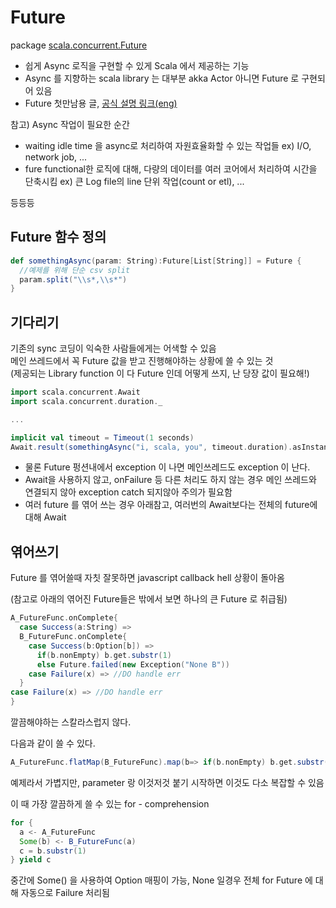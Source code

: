 
# Future
package [scala.concurrent.Future](http://www.scala-lang.org/api/current/#scala.concurrent.Future)

* 쉽게 Async 로직을 구현할 수 있게 Scala 에서 제공하는 기능
* Async 를 지향하는 scala library 는 대부분 akka Actor 아니면 Future 로 구현되어 있음
* Future 첫만남용 글, [공식 설명 링크(eng)](http://docs.scala-lang.org/overviews/core/futures.html)

참고)
Async 작업이 필요한 순간 
* waiting idle time 을 async로 처리하여 자원효율화할 수 있는 작업들
ex) I/O, network job, ... 
* fure functional한 로직에 대해, 다량의 데이터를 여러 코어에서 처리하여 시간을 단축시킴
ex) 큰 Log file의 line 단위 작업(count or etl), ...

등등등


## Future 함수 정의
```scala
def somethingAsync(param: String):Future[List[String]] = Future {
  //예제를 위해 단순 csv split
  param.split("\\s*,\\s*")
}
```


## 기다리기
기존의 sync 코딩이 익숙한 사람들에게는 어색할 수 있음<br/>
메인 쓰레드에서 꼭 Future 값을 받고 진행해야하는 상황에 쓸 수 있는 것<br/>
(제공되는 Library function 이 다 Future 인데 어떻게 쓰지, 난 당장 값이 필요해!)  <br/>

```scala
import scala.concurrent.Await
import scala.concurrent.duration._

...

implicit val timeout = Timeout(1 seconds)
Await.result(somethingAsync("i, scala, you", timeout.duration).asInstanceOf[List[String]]
```

* 물론 Future 펑션내에서 exception 이 나면 메인쓰레드도 exception 이 난다.
* Await을 사용하지 않고, onFailure 등 다른 처리도 하지 않는 경우
메인 쓰레드와 연결되지 않아 exception catch 되지않아 주의가 필요함
* 여러 future 를 엮어 쓰는 경우 아래참고, 여러번의 Await보다는 전체의 future에 대해 Await


## 엮어쓰기
Future 를 엮어쓸때 자칫 잘못하면 javascript callback hell 상황이 돌아옴

(참고로 아래의 엮어진 Future들은 밖에서 보면 하나의 큰 Future 로 취급됨)

```scala
A_FutureFunc.onComplete{
  case Success(a:String) =>
  B_FutureFunc.onComplete{
    case Success(b:Option[b]) =>
      if(b.nonEmpty) b.get.substr(1)
      else Future.failed(new Exception("None B"))
    case Failure(x) => //DO handle err
  }
case Failure(x) => //DO handle err
}

```

깔끔해야하는 스칼라스럽지 않다. 

다음과 같이 쓸 수 있다.

```scala
A_FutureFunc.flatMap(B_FutureFunc).map(b=> if(b.nonEmpty) b.get.substr(1) else new Exception("None B"))
```

예제라서 가볍지만, parameter 랑 이것저것 붙기 시작하면 이것도 다소 복잡할 수 있음


이 때 가장 깔끔하게 쓸 수 있는 for - comprehension
```scala
for {
  a <- A_FutureFunc
  Some(b) <- B_FutureFunc(a)
  c = b.substr(1)
} yield c
```

중간에 Some() 을 사용하여 Option 매핑이 가능, 
None 일경우 전체 for Future 에 대해 자동으로 Failure 처리됨
